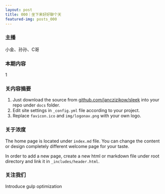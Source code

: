 ```yaml
---
layout: post
title: 000｜坐下来好好聊个天
featured-img: posts_000
---
```


### 主播

小金、孙孙、C哥


### 本期内容

1

### 关内容摘要

1. Just download the source from [github.com/janczizikow/sleek](https://github.com/janczizikow/sleek/) into your repo under `docs` folder.
2. Edit site settings in  `_config.yml` file according to your project.
3. Replace `favicon.ico` and `img/logonav.png` with your own logo.



### 关于浓度

The home page is located under `index.md` file. You can change the content or design completely different welcome page for your taste.

In order to add a new page, create a new html or markdown file under root directory and link it in `_includes/header.html`.


### 关注我们

Introduce gulp optimization
